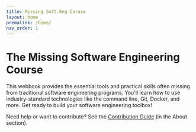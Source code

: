 ```yaml
---
title: Missing Soft.Eng Coruse
layout: home
premalink: /home/
nav_order: 1
---
```


# The Missing Software Engineering Course

This webbook provides the essential tools and practical skills often missing from traditional software engineering programs. You'll learn how to use industry-standard technologies like the command line, Git, Docker, and more. Get ready to build your software engineering toolbox!

Need help or want to contribute? See the [Contribution Guide](/Resources/contribution.html) (in the About section).

<!-- **Next Up:** [Setting up Your Development Environment](./0.2-setting-up-your-dev-env.md) -->
